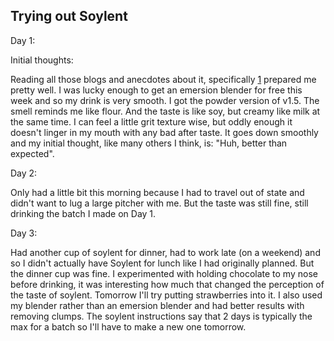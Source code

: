 Trying out Soylent
-------------------------------------------------------------

Day 1:

Initial thoughts:

Reading all those blogs and anecdotes about it, specifically [1] 
prepared me pretty well. I was lucky enough to get an emersion blender
for free this week and so my drink is very smooth. I got the powder
version of v1.5. The smell reminds me like flour. And the taste is like
soy, but creamy like milk at the same time. I can feel a little grit
texture wise, but oddly enough it doesn't linger in my mouth with any
bad after taste. It goes down smoothly and my initial thought, like many
others I think, is: "Huh, better than expected".

Day 2:

Only had a little bit this morning because I had to travel out of state
and didn't want to lug a large pitcher with me. But the taste was still
fine, still drinking the batch I made on Day 1.

Day 3:

Had another cup of soylent for dinner, had to work late (on a weekend)
and so I didn't actually have Soylent for lunch like I had originally
planned. But the dinner cup was fine. I experimented with holding
chocolate to my nose before drinking, it was interesting how much that
changed the perception of the taste of soylent. Tomorrow I'll try
putting strawberries into it. I also used my blender rather than an
emersion blender and had better results with removing clumps. The
soylent instructions say that 2 days is typically the max for a batch so
I'll have to make a new one tomorrow.




[1]:http://fourhourworkweek.com/2013/08/20/soylent/
